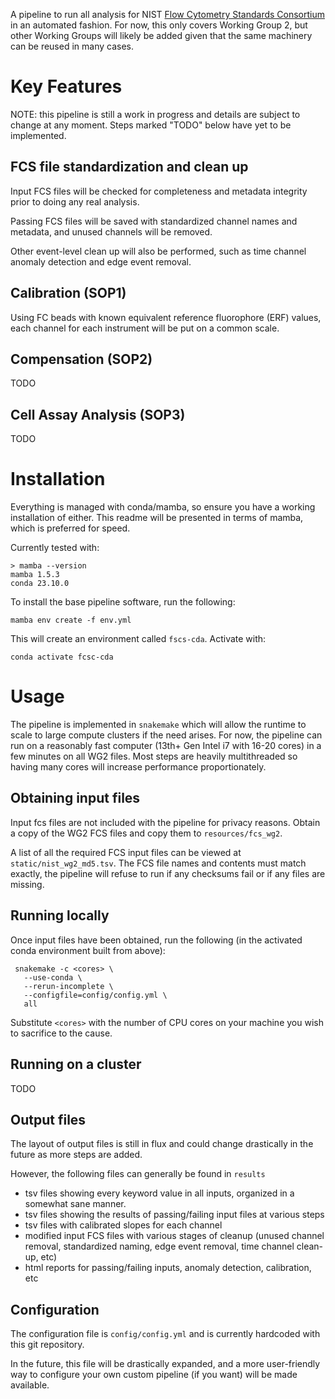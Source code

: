 A pipeline to run all analysis for NIST [Flow Cytometry Standards
Consortium](https://www.nist.gov/programs-projects/nist-flow-cytometry-standards-consortium)
in an automated fashion. For now, this only covers Working Group 2, but other
Working Groups will likely be added given that the same machinery can be reused
in many cases.

# Key Features

NOTE: this pipeline is still a work in progress and details are subject to
change at any moment. Steps marked "TODO" below have yet to be implemented.

## FCS file standardization and clean up

Input FCS files will be checked for completeness and metadata integrity prior to
doing any real analysis.

Passing FCS files will be saved with standardized channel names and metadata,
and unused channels will be removed.

Other event-level clean up will also be performed, such as time channel anomaly
detection and edge event removal.

## Calibration (SOP1)

Using FC beads with known equivalent reference fluorophore (ERF) values, each
channel for each instrument will be put on a common scale.

## Compensation (SOP2)

TODO

## Cell Assay Analysis (SOP3)

TODO

# Installation

Everything is managed with conda/mamba, so ensure you have a working
installation of either. This readme will be presented in terms of mamba, which
is preferred for speed.

Currently tested with:

```
> mamba --version
mamba 1.5.3
conda 23.10.0
```

To install the base pipeline software, run the following:

```
mamba env create -f env.yml
```

This will create an environment called `fscs-cda`. Activate with:

```
conda activate fcsc-cda
```

# Usage

The pipeline is implemented in `snakemake` which will allow the runtime to scale
to large compute clusters if the need arises. For now, the pipeline can run on a
reasonably fast computer (13th+ Gen Intel i7 with 16-20 cores) in a few minutes
on all WG2 files. Most steps are heavily multithreaded so having many cores will
increase performance proportionately.

## Obtaining input files

Input fcs files are not included with the pipeline for privacy reasons. Obtain a
copy of the WG2 FCS files and copy them to `resources/fcs_wg2`.

A list of all the required FCS input files can be viewed at
`static/nist_wg2_md5.tsv`. The FCS file names and contents must match exactly,
the pipeline will refuse to run if any checksums fail or if any files are
missing.

## Running locally

Once input files have been obtained, run the following (in the activated conda
environment built from above):

```
 snakemake -c <cores> \
   --use-conda \
   --rerun-incomplete \
   --configfile=config/config.yml \
   all
```

Substitute `<cores>` with the number of CPU cores on your machine you wish to
sacrifice to the cause.

## Running on a cluster

TODO

## Output files

The layout of output files is still in flux and could change drastically in
the future as more steps are added.

However, the following files can generally be found in `results`

* tsv files showing every keyword value in all inputs, organized in a somewhat
  sane manner.
* tsv files showing the results of passing/failing input files at various steps
* tsv files with calibrated slopes for each channel
* modified input FCS files with various stages of cleanup (unused channel
  removal, standardized naming, edge event removal, time channel clean-up, etc)
* html reports for passing/failing inputs, anomaly detection, calibration, etc

## Configuration

The configuration file is `config/config.yml` and is currently hardcoded with
this git repository.

In the future, this file will be drastically expanded, and a more user-friendly
way to configure your own custom pipeline (if you want) will be made available.

